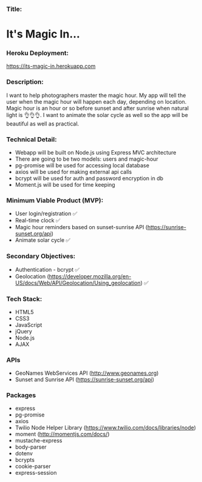 ### Title:
# It's Magic In...

### Heroku Deployment:
https://its-magic-in.herokuapp.com

### Description:
I want to help photographers master the magic hour. My app will tell the user when the magic hour will happen each day, depending on location. Magic hour is an hour or so before sunset and after sunrise when natural light is 👌👌👌. I want to animate the solar cycle as well so the app will be beautiful as well as practical. 

### Technical Detail:
- Webapp will be built on Node.js using Express MVC architecture
- There are going to be two models: users and magic-hour
- pg-promise will be used for accessing local database
- axios will be used for making external api calls
- bcrypt will be used for auth and password encryption in db
- Moment.js will be used for time keeping

### Minimum Viable Product (MVP):
- User login/registration ✅
- Real-time clock ✅
- Magic hour reminders based on sunset-sunrise API (https://sunrise-sunset.org/api)
- Animate solar cycle ✅
### Secondary Objectives:
- Authentication - bcrypt ✅
- Geolocation (https://developer.mozilla.org/en-US/docs/Web/API/Geolocation/Using_geolocation) ✅

### Tech Stack:
- HTML5
- CSS3
- JavaScript
- jQuery
- Node.js
- AJAX
### APIs
- GeoNames WebServices API (http://www.geonames.org)
- Sunset and Sunrise API (https://sunrise-sunset.org/api)
### Packages
- express
- pg-promise
- axios
- Twilio Node Helper Library (https://www.twilio.com/docs/libraries/node)
- moment (http://momentjs.com/docs/)
- mustache-express
- body-parser
- dotenv
- bcrypts
- cookie-parser
- express-session
